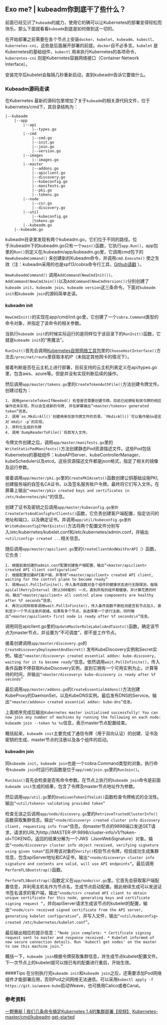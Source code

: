 Exo me? | kubeadm你到底干了些什么？
----------
前面已经见识了`kubeadm`的威力，使用它的确可以让Kubernetes的部署变得轻松而快乐。那么下面就看看`kubeadm`到底是如何做到这一切的。

在开始部署之前需要在各个节点上安装`docker`、`kubelet`、`kubeadm`、`kubectl`、`kubernetes-cni`，这些是后面展开部署的前提。`docker`自不必多言。`kubelet` 是Kubernetes的基础组件，`kubectl` 用来执行Kubernetes的各项命令，`kuberentes-cni` 则是Kubernetes容器网络接口（Container Network Interface）。

安装完毕后kubelet会每隔几秒重新启动，直到kubeadm告诉它要做什么。

### Kubeadm源码走读
在Kubernetes 最新的源码包里增加了关于`kubeadm`的相关源代码文件，位于kubernetes/cmd下，其目录结构为：

    |--kubeadm
        |--app
            |--api
                |--types.go
            |--cmd
                |--cmd.go
                |--init.go
                |--join.go
                |--version.go
            |--images
                |--images.go
            |--master
                |--addons.go
                |--apiclient.go
                |--discovery.go
                |--kubeconfig.go
                |--manifests.go
                |--pki.go
                |--tokens.go
            |--node
                |--csr.go
                |--discovery.go
            |--util
                |--kubeconfig.go
                |tokens.go
            |--kubeadm.go
        |--kubeadm.go

kubeadm目录里发现有两个kubeadm.go，它们位于不同的路径。位于/kubeadm下的kubeadm.go只有一个`main()`函数，它执行`app.Run()`，app包里的`Run()`则定义在/kubeadm/app/kubeadm.go里，它调用cmd包下的`NewKubeadmCommand()` 来创建新的Kubeadm命令，并调用`cmd.Execute()` 使之生效（注：kubeadm采用的也是spf13/cobra命令行工具，[Github请戳](https://github.com/spf13/cobra) ）。

`NewKubeadmCommand()` 调用`AddCommand(NewCmdInit())`、`AddCommand(NewCmdJoin())`以及`AddCommand(NewCmdVersion())`分别创建了`kubeadm init`、`kubeadm join`、`kubeadm version`这三条命令。下面对`kubeadm init`和`kubeadm join`的源码简单走读。

#### kubeadm init
`NewCmdInit()`的实现在app/cmd/init.go里，它创建了一个`cobra.Command`类型的命令对象，并指定了该命令的相关参数。

当执行`kubeadm init`的时候实际运行的是同样位于该目录下的`RunInit()`函数，它就是`kubeadm init`的“黑魔法”。

`RunInit()`首先会调用[Kubernetes自带网络工具包]( "k8s.io/kubernetes/pkg/util/net")里的`ChooseHostInterface()`方法去`/proc/net/route`里获取本机IP（未指定其他网卡的情况下）。

接着判断是否在云主机上进行部署，目前支持的云主机列表定义在api/types.go里，包含aws、azure等。但是并没有实现判断后续的操作。

然后调用`app/master/tokens.go`里的`CreateTokenAuthFile()`方法创建令牌文件。创建过程为：

    1. 调用generateTokenIfNeeded() 检查是否需要创建令牌。目前已经拥有有效令牌的相应操作还未实现，所以会生成新的令牌, 并在屏幕输出“<master/tokens> generated token”信息。
    2. 调用`os.MkdirAll()`创建用来存放令牌文件的目录。`MkdirAll()`可以看作是Go语言对`mkdir -p`的实现。
    3. 序列化生成的令牌
    4. 调用`DumpReaderToFile()`将其写入文件。

令牌文件创建之后，调用`app/master/manifests.go`里的`WriteStaticPodManifests()`方法创建静态Pod资源描述文件。这些Pod包括Kubernetes的基础组件：kubeAPIServer、kubeControllerManager、kubeScheduler以及etcd。这些资源描述文件都是json格式，指定了相关的镜像及运行参数。

接着调用`app/master/pki.go`里的`CreatePKIAssets()`函数创建公钥基础设施PKI,  创建服务端的自签名CA证书，以及签名服务账户令牌。最终将它们写入文件。在屏幕上输出`“<master/pki> created keys and certificates in /etc/kubernetes/pki”`的信息。

创建了证书及密钥之后调用`app/master/kubeconfig.go里的CreateCertsAndConfigForClients()`函数，它负责创建客户端配置，指定访问的地址和端口，以及确定证书。并调用`app/util/kubeconfig.go里的WriteKubeconfigIfNotExists()`方法将两个配置文件分别写入/etc/kubernetes/kubelet.conf和/etc/kubernetes/admin.conf，并输出`<util/config> created ...`相关信息。

随后调用`app/master/apiclient.go`里的`CreateClientAndWaitForAPI（）`函数，它负责：

    1. 根据前面创建的admin.conf配置创建客户端配置，输出“<master/apiclient> created API client configuration”
    2. 根据配置创建API客户端，并等待“<master/apiclient> created API client, waiting for the control plane to become ready”
    3. 调用wait.PollInfinite()，传入条件函数对各个组件的健康状态进行无限探测，每隔apiCallRetryInterval（默认500毫秒）一次，直到所有的组件都健康，并计算花费的时间。输出“<master/apiclient> all control plane components are healthy after %f seconds”信息。
    4. 再次以同样频率调用wait.PollInfinite()，传入条件函数不断检测是否有节点加入，直到至少一个节点注册并就绪。如果有多个节点，会选择第一个进行注册。同时输出“<master/apiclient> first node is ready after %f seconds\n”信息。

调用同在apiclient.go里的`UpdateMasterRoleLabelsAndTaints()`函数，确定该节点为master节点，并设置为“不可调度”，即不是工作节点。

接着创建调用`app/master/discovery.go`的`CreateDiscoveryDeploymentAndSecret()` 发布KubeDiscovery实例和Secret实例，输出`“<master/discovery> created essential addon: kube-discovery, waiting for it to become ready”`信息。依然调用`wait.PollInfinite()`，传入条件函数不停获取KubeDiscovery实例，直到它拥有一个可用实例为止。计算等待的时间，并输出`“<master/discovery> kube-discovery is ready after %f seconds”`

最后调用`app/master/addons.go`的`CreateEssentialAddons()`方法创建KubeProxy的DaemonSet，以及KubeDNS实例。最后发布DNS的Service。输出`“<master/addons> created essential addon: kube-dns”信息。`

上面顺序完成后输出`Kubernetes master initialised successfully! You can now join any number of machines by running the following on each node: kubeadm join --token %s %s`信息，表示master节点配置结束。

概括起来，`kubeadm init`主要完成了通信令牌（用于双向认证）的创建、证书及密钥的生成、master节点的注册以及各个组件的启动。

#### kubeadm join
同`kubeadm init`，`kubeadm join`也是一个cobra.Command类型的对象。执行命令`kubeadm join`时运行的函数是位于`app/cmd/join.go`里的`RunJoin()`。 

`RunJoin()`首先会检查是否有命令参数。在节点上执行的`kubeadm join`命令是前面`kubeadm init`生成的结果，包含了令牌及master节点地址作为参数。

然后调用`app/util.go`里的`UseGivenTokenIfValid()`函数检查令牌格式的合法性。输出`“<util/tokens> validating provided token”`

检查无误之后调用`app/node/discovery.go`里的`RetrieveTrustedClusterInfo()`函数获取集群信息。输出`“<node/discovery> created cluster info discovery client, requesting info from”`信息。向master节点的9898端口发送GET请求，请求的URL为http://MASTER-IP:9898/cluster-info/v1/?token-id=TOKENID。返回的结果分解为一个JWS（JsonWebSignature）对象。输出`“<node/discovery> cluster info object received, verifying signature using given token”`后并用该对象的`Verify()`校验节点令牌，校验成功生成集群信息，包含apiServer地址和CA证书，输出`“<node/discovery> cluster info signature and contents are valid, will use API endpoints”`。最后调用`PerformTLSBootstrap()`函数。

`PerformTLSBootstrap()`函数定义在`app/node/csr.go`里。它首先会获取客户端配置信息，并利用主机名作为节点名，生成节点启动配置。据此继续生成可以发送证书签名请求的客户端，输出`“<node/csr> created API client to obtain unique certificate for this node, generating keys and certificate signing request
”`，并向apiServer请求生成该节点的kubelet的配置，输出`“<node/csr> received signed certificate from the API server, generating kubelet configuration”`，并写入文件，输出`“<util/kubeconfig> created /etc/kubernetes/kubelet.conf”`。

最后输出相应的提示信息：`“Node join complete: * Certificate signing request sent to master and response received. * Kubelet informed of new secure connection details. Run 'kubectl get nodes' on the master to see this machine join.”`

概括一下，`kubeadm join`根据令牌获取集群信息，并生成节点kubelet配置文件。下一次节点上的kubelet就可以按已有的配置进行重启，开始生效。

####Tips
在分别执行完`kubeadm init`和`kubeadm join`之后，还需要添加Pod网络组件才能部署应用，否则Pod之间网络无法通信。可以采用`kubectl apply -f https://git.io/weave-kube`启动Weave，也可换用Calico或者Canal。


### 参考资料
[一颗赛艇 | 我们几条命令搞定Kubernetes 1.4的集群部署【视频】](http://mp.weixin.qq.com/s?__biz=MzI0NjI4MDg5MQ==&mid=2715290521&idx=1&sn=f1ff46af2b488d8faad35f8964ed8ef6&chksm=cd6d0c4dfa1a855bf647d7870283cb8b495eaa925b7136cdcd5d3e93d223f2063433eb443188&mpshare=1&scene=1&srcid=1001zt5rsQ190C7umy4zTA2L#rd)
[Kubernetes-master/cmd/kubeadm](https://github.com/kubernetes/kubernetes/tree/master/cmd/kubeadm)
[get-started](http://kubernetes.io/docs/getting-started-guides/kubeadm/)
